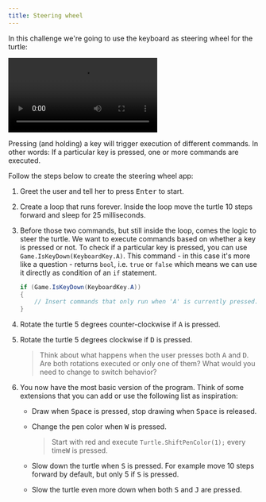 ```yaml
---
title: Steering wheel
---
```


In this challenge we're going to use the keyboard as steering wheel for the turtle:

<video controls>
  <source src="steering-wheel.mp4" type="video/mp4">
Your browser does not support the video tag.
</video>

Pressing (and holding) a key will trigger execution of different commands. In other words: If a particular key is pressed, one or more commands are executed.

Follow the steps below to create the steering wheel app:

1. Greet the user and tell her to press <kbd>Enter</kbd> to start.
1. Create a loop that runs forever. Inside the loop move the turtle 10 steps forward and sleep for 25 milliseconds.
1. Before those two commands, but still inside the loop, comes the logic to steer the turtle. We want to execute commands based on whether a key is pressed or not. To check if a particular key is pressed, you can use `Game.IsKeyDown(KeyboardKey.A)`. This command - in this case it's more like a question - returns `bool`, i.e. `true` or `false` which means we can use it directly as condition of an `if` statement.

    ```csharp
    if (Game.IsKeyDown(KeyboardKey.A))
    {
        // Insert commands that only run when 'A' is currently pressed.
    }
    ```

1. Rotate the turtle 5 degrees counter-clockwise if <kbd>A</kbd> is pressed.
1. Rotate the turtle 5 degrees clockwise if <kbd>D</kbd> is pressed.

    > Think about what happens when the user presses both <kbd>A</kbd> and <kbd>D</kbd>. Are both rotations executed or only one of them? What would you need to change to switch behavior?

1. You now have the most basic version of the program. Think of some extensions that you can add or use the following list as inspiration:

    * Draw when <kbd>Space</kbd> is pressed, stop drawing when <kbd>Space</kbd> is released.
    * Change the pen color when <kbd>W</kbd> is pressed.

        > Start with red and execute `Turtle.ShiftPenColor(1);` every time<kbd>W</kbd> is pressed.

    * Slow down the turtle when <kbd>S</kbd> is pressed. For example move 10 steps forward by default, but only 5 if <kbd>S</kbd> is pressed.
    * Slow the turtle even more down when both <kbd>S</kbd> and <kbd>J</kbd> are pressed.
